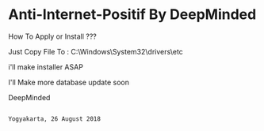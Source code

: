 # Anti-Internet-Positif By DeepMinded

How To Apply or Install ??? 

Just Copy File To : C:\Windows\System32\drivers\etc

i'll make installer ASAP

I'll Make more database update soon


DeepMinded


                                                                                                       Yogyakarta, 26 August 2018

